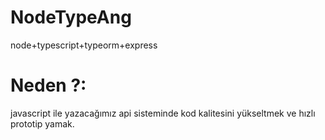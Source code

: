 # NodeTypeAng
node+typescript+typeorm+express

# Neden ?:
javascript ile yazacağımız api sisteminde kod kalitesini yükseltmek ve hızlı prototip yamak.

